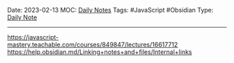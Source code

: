 Date: 2023-02-13
MOC: [Daily Notes](Daily%20Notes.md)
Tags:  #JavaScript #Obsidian
Type: [Daily Note](Daily%20Note.md)

---
https://javascript-mastery.teachable.com/courses/849847/lectures/16617712
https://help.obsidian.md/Linking+notes+and+files/Internal+links


